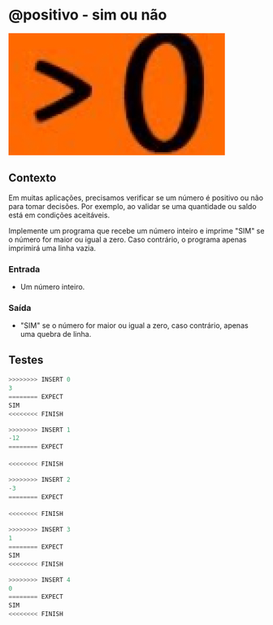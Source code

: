 # @positivo - sim ou não

![_](cover.jpg)

## Contexto

Em muitas aplicações, precisamos verificar se um número é positivo ou não para tomar decisões. Por exemplo, ao validar se uma quantidade ou saldo está em condições aceitáveis.

Implemente um programa que recebe um número inteiro e imprime "SIM" se o número for maior ou igual a zero. Caso contrário, o programa apenas imprimirá uma linha vazia.

### Entrada

- Um número inteiro.

### Saída

- "SIM" se o número for maior ou igual a zero, caso contrário, apenas uma quebra de linha.

## Testes

```py
>>>>>>>> INSERT 0
3
======== EXPECT
SIM
<<<<<<<< FINISH
```

```py
>>>>>>>> INSERT 1
-12
======== EXPECT

<<<<<<<< FINISH
```

```py
>>>>>>>> INSERT 2
-3
======== EXPECT

<<<<<<<< FINISH
```

```py
>>>>>>>> INSERT 3
1
======== EXPECT
SIM
<<<<<<<< FINISH
```

```py
>>>>>>>> INSERT 4
0
======== EXPECT
SIM
<<<<<<<< FINISH
```
